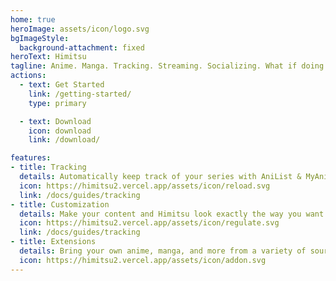 ```yaml
---
home: true
heroImage: assets/icon/logo.svg
bgImageStyle:
  background-attachment: fixed
heroText: Himitsu
tagline: Anime. Manga. Tracking. Streaming. Socializing. What if doing all that only required one app?
actions:
  - text: Get Started
    link: /getting-started/
    type: primary

  - text: Download
    icon: download
    link: /download/

features:
- title: Tracking
  details: Automatically keep track of your series with AniList & MyAnimeList
  icon: https://himitsu2.vercel.app/assets/icon/reload.svg
  link: /docs/guides/tracking
- title: Customization
  details: Make your content and Himitsu look exactly the way you want.
  icon: https://himitsu2.vercel.app/assets/icon/regulate.svg
  link: /docs/guides/tracking
- title: Extensions
  details: Bring your own anime, manga, and more from a variety of sources.
  icon: https://himitsu2.vercel.app/assets/icon/addon.svg
---
```

